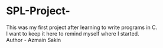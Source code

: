 # SPL-Project-
This was my first project after learning to write programs in C.<br> I want to keep it here to remind myself where I started.
<br>
Author - Azmain Sakin 
